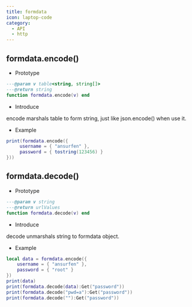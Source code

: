 ```yaml
---
title: formdata
icon: laptop-code
category:
  - API
  - http
---
```


## formdata.encode()

* Prototype
```lua
---@param v table<string, string[]>
---@return string
function formdata.encode(v) end
```

* Introduce

encode marshals table to form string, just like json.encode() when use it.

* Example
```lua
print(formdata.encode({
     username = { "ansurfen" },
     password = { tostring(123456) }
}))
```
## formdata.decode()

* Prototype
```lua
---@param v string
---@return urlValues
function formdata.decode(v) end
```

* Introduce

decode unmarshals string to formdata object.

* Example
```lua
local data = formdata.encode({
    username = { "ansurfen" },
    password = { "root" }
})
print(data)
print(formdata.decode(data):Get("password"))
print(formdata.decode("pwd=a"):Get("password"))
print(formdata.decode(""):Get("password"))
```
